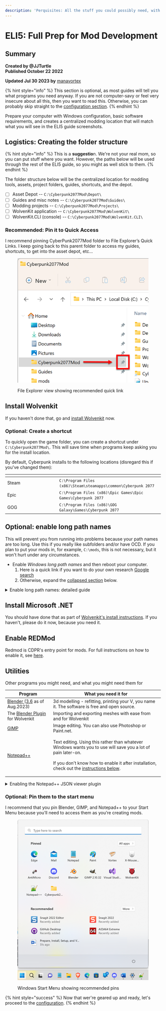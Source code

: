 ```yaml
---
description: 'Perquisites: All the stuff you could possibly need, with download links'
---
```


# ELI5: Full Prep for Mod Development

## Summary

**Created by @JJTurtle**\
**Published October 22 2022**

**Updated Jul 30 2023 by** [manavortex](http://127.0.0.1:5000/u/NfZBoxGegfUqB33J9HXuCs6PVaC3 "mention")

{% hint style="info" %}
This section is optional, as most guides will tell you what programs you need anyway. If you are not computer-savy or feel very insecure about all this, then you want to read this. Otherwise, you can probably skip straight to the [configuration section](configure-modding-tools.md).
{% endhint %}

Prepare your computer with Windows configuration, basic software requirements, and creates a centralized modding location that will match what you will see in the ELI5 guide screenshots.

## Logistics: Creating the folder structure

{% hint style="info" %}
This is a **suggestio**n. We're not your real mom, so you can put stuff where you want. However, the paths below will be used through the rest of the ELI5 guide, so you might as well stick to them.
{% endhint %}

The folder structure below will be the centralized location for modding tools, assets, project folders, guides, shortcuts, and the depot.

* [ ] Asset Depot -- `C:\Cyberpunk2077Mod\Depot\`
* [ ] Guides and misc notes -- `C:\Cyberpunk2077Mod\Guides\`
* [ ] Modding projects -- `C:\Cyberpunk2077Mod\Projects\`
* [ ] WolvenKit application -- `C:\Cyberpunk2077Mod\WolvenKit\`
* [ ] WolvenKit.CLI (console) -- `C:\Cyberpunk2077Mod\WolvenKit.CLI\`

### Recommended: Pin it to Quick Access

I recommend pinning CyberPunk2077Mod folder to File Explorer’s Quick Links. I keep going back to this parent folder to access my guides, shortcuts, to get into the asset depot, etc...

<div align="left">

<figure><img src="../../.gitbook/assets/ELI5_GetStart_Prep_S12.png" alt=""><figcaption><p>File Explorer view showing recommended quick link</p></figcaption></figure>

</div>

## Install Wolvenkit

If you haven't done that, go and [install Wolvenkit](../download.md) now.

### Optional: Create a shortcut

To quickly open the game folder, you can create a shortcut under `C:\Cyberpunk2077Mod\`. This will save time when programs keep asking you for the install location.

By default, Cyberpunk installs to the following locations (disregard this if you've changed them):

<table><thead><tr><th width="154"></th><th></th></tr></thead><tbody><tr><td>Steam</td><td><code>C:\Program Files (x86)\Steam\steamapps\common\Cyberpunk 2077</code></td></tr><tr><td>Epic</td><td><code>C:\Program Files (x86)\Epic Games\Epic Games\Cyberpunk 2077</code></td></tr><tr><td>GOG</td><td><code>C:\Program Files (x86)\GOG Galaxy\Games\Cyberpunk 2077</code></td></tr></tbody></table>

## Optional: enable long path names

This will prevent you from running into problems because your path names are too long. Use this if you really like subfolders and/or have OCD. If you plan to put your mods in, for example, `C:\mods`, this is not necessary, but it won't hurt under any circumstances.

* Enable _Windows long path names_ and then reboot your computer.&#x20;
  1. Here is a quick link if you want to do your own research [Google search](https://www.google.com/search?q=enable+Windows+long+path+names)
  2. Otherwise, expand the [collapsed section](prep-your-computer.md#enable-long-path-names-detailed-guide) below.

<details>

<summary>Enable long path names: detailed guide</summary>

*   **Step 1**: Run PowerShell as an administrator

    <figure><img src="../../.gitbook/assets/ELI5_GetStart_Prep_S01-01.png" alt=""><figcaption></figcaption></figure>
*   **Step 2:** Copy and paste the below command into PowerShell and press the enter key

    > New-ItemProperty -Path "HKLM:\SYSTEM\CurrentControlSet\Control\FileSystem" -Name "LongPathsEnabled" -Value 1 -PropertyType DWORD -Force

    <figure><img src="../../.gitbook/assets/ELI5_GetStart_Prep_S01-02.png" alt=""><figcaption></figcaption></figure>
* **Step 3**: Install Microsoft Group Policy Editor, it is not deployed with Windows Home edition. If you have Windows Enterprise edition or know that policy editor is already installed then skip ahead to step 5.
  1.  Run CMD.EXE as an administrator,

      <figure><img src="../../.gitbook/assets/ELI5_GetStart_Prep_S01-03-01.png" alt=""><figcaption></figcaption></figure>
  2.  Copy and paste the below command into the command prompt window and press the enter key

      > FOR %F IN ("%SystemRoot%\servicing\Packages\Microsoft-Windows-GroupPolicy-ClientTools-Package\~\*.mum") DO ( DISM /Online /NoRestart /Add-Package:"%F" )

      <figure><img src="../../.gitbook/assets/ELI5_GetStart_Prep_S01-03-02.png" alt=""><figcaption></figcaption></figure>
  3.  Copy and paste the below command into the command prompt window to install Microsoft Group Policy Client Extensions

      > FOR %F IN ("%SystemRoot%\servicing\Packages\Microsoft-Windows-GroupPolicy-ClientExtensions-Package\~\*.mum") DO ( DISM /Online /NoRestart /Add-Package:"%F" )

      <figure><img src="../../.gitbook/assets/ELI5_GetStart_Prep_S01-03-03.png" alt=""><figcaption></figcaption></figure>
  4.  Press Windows + R to open the Run window and open gpedit.msc

      <figure><img src="../../.gitbook/assets/ELI5_GetStart_Prep_S01-03-04.png" alt=""><figcaption></figcaption></figure>
  5.  Navigate into the policy folders: Computer Configuration > Administrative Templates > System > Filesystem

      <figure><img src="../../.gitbook/assets/ELI5_GetStart_Prep_S01-03-05.png" alt=""><figcaption></figcaption></figure>
  6.  Double click into Filesystem, then select Enable Win32 long paths and then click on Edit policy setting

      <figure><img src="../../.gitbook/assets/ELI5_GetStart_Prep_S01-03-06.png" alt=""><figcaption></figcaption></figure>
  7.  Select Enabled and then click on OK

      <figure><img src="../../.gitbook/assets/ELI5_GetStart_Prep_S01-03-07.png" alt=""><figcaption></figcaption></figure>
  8. Close Windows Group Policy Editor
  9.  Reboot your computer

      <div align="left">

      <figure><img src="../../.gitbook/assets/ELI5_GetStart_Prep_S01-03-09.png" alt=""><figcaption><p>Meme</p></figcaption></figure>

      </div>

</details>

## Install Microsoft .NET&#x20;

You should have done that as part of [Wolvenkit's install instructions](../download.md#perquisites). If you haven't, please do it now, because you need it.

## Enable REDMod

Redmod is CDPR's entry point for mods. For full instructions on how to enable it, see [here](http://127.0.0.1:5000/s/4gzcGtLrr90pVjAWVdTc/for-mod-users/users-modding-cyberpunk-2077/redmod#installation).

## Utilities

Other programs you might need, and what you might need them for



| Program                                                                                                             | What you need it for                                                                                                                                                                                                                                                                              |
| ------------------------------------------------------------------------------------------------------------------- | ------------------------------------------------------------------------------------------------------------------------------------------------------------------------------------------------------------------------------------------------------------------------------------------------- |
| [Blender ](https://www.blender.org/download/)([3.6](https://www.blender.org/download/releases/3-6/) as of Aug.2023) | 3d modelling - refitting, printing your V, you name it. The software is free and open source.                                                                                                                                                                                                     |
| The [Blender Plugin](https://github.com/WolvenKit/Cyberpunk-Blender-add-on) for Wolvenkit                           | Importing and exporting meshes with ease from and for Wolvenkit                                                                                                                                                                                                                                   |
| [GIMP](https://www.gimp.org/downloads/)                                                                             | Image editing. You can also use Photoshop or Paint.net.                                                                                                                                                                                                                                           |
| [Notepad++](https://notepad-plus-plus.org/downloads/)                                                               | <p>Text editing. Using this rather than whatever Windows wants you to use will save you a lot of pain later-on.<br><br>If you don't know how to enable it after installation, check out the <a href="prep-your-computer.md#enabling-the-notepad++-json-viewer-plugin">instructions below</a>.</p> |



<details>

<summary>Enabling the Notepad++ JSON viewer plugin</summary>



Notepad++ JSON Viewer is used to correctly format JSON syntax, such as when a file has been collapsed onto a single line.... for job security reasons :tada: Alternatively, you can install Visual Studio for its VCode JSON Viewer extension, but Visual Studio is a full featured coding solution and only needed by application developers.

<img src="../../.gitbook/assets/ELI5_GetStart_Prep_S05.png" alt="Notepad++ Plugin Admin" data-size="original">



</details>

### Optional: Pin them to the start menu

I recommend that you pin Blender, GIMP, and Notepad++ to your Start Menu because you’ll need to access them as you’re creating mods.

<div align="left">

<figure><img src="../../.gitbook/assets/ELI5_GetStart_Prep_S11.png" alt=""><figcaption><p>Windows Start Menu showing recommended pins</p></figcaption></figure>

</div>



{% hint style="success" %}
Now that wer're geared up and ready, let's proceed to the [configuration](configure-modding-tools.md).
{% endhint %}

